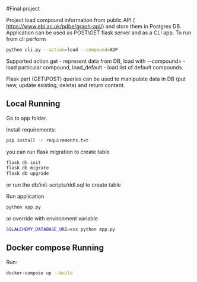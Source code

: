 #Final project

Project load compound information from public API ( https://www.ebi.ac.uk/pdbe/graph-api/)
and store them in Postgres DB. Application can be used as POST\GET flask server and as a CLI app.
To run from cli perform
```bash
python cli.py --action=load --compound=ADP
```
Supported action get - represent data from DB, load with --compound= - load particular compound,
load_default - load list of default compounds.

Flask part (GET\POST) queries can be used to manipulate data in DB (put new, update existing, delete)
and return content.

## Local Running

Go to app folder.

Install requirements:

```bash
pip install -r requirements.txt
```

you can run flask migration to create table

```bash
flask db init
flask db migrate
flask db upgrade
```
or run the db/init-scripts/ddl.sql to create table


Run application

```bash
python app.py
```

or override with environment variable

```bash
SQLALCHEMY_DATABASE_URI=xxx python app.py
```


## Docker compose Running

Run:
```bash
docker-compose up --build
```
